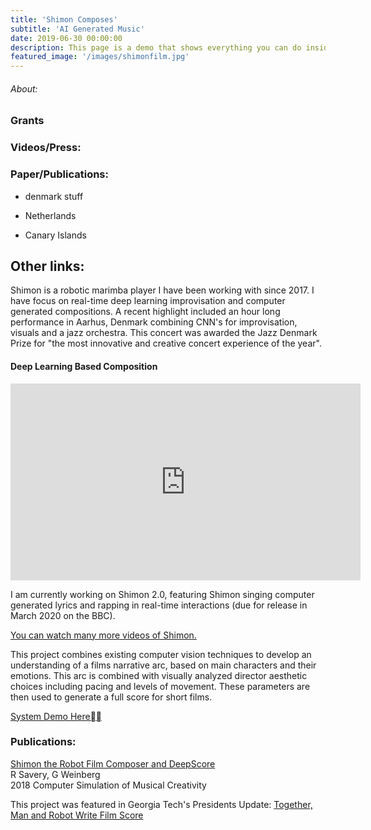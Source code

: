 ```yaml
---
title: 'Shimon Composes'
subtitle: 'AI Generated Music'
date: 2019-06-30 00:00:00
description: This page is a demo that shows everything you can do inside portfolio and blog posts.
featured_image: '/images/shimonfilm.jpg'
---
```

###### About:


### Grants

### Videos/Press:

### Paper/Publications:

- denmark stuff

- Netherlands

- Canary Islands


## Other links:


Shimon is a robotic marimba player I have been working with since 2017. I have focus on real-time deep learning improvisation and computer generated compositions. A recent highlight included an hour long performance in Aarhus, Denmark combining CNN's for improvisation, visuals and a jazz orchestra. This concert was awarded the Jazz Denmark Prize for "the most innovative and creative concert experience of the year".


#### Deep Learning Based Composition
<iframe width="560" height="315" src="https://www.youtube.com/embed/lMkPAm8_Df4" frameborder="0" allow="accelerometer; autoplay; encrypted-media; gyroscope; picture-in-picture" allowfullscreen></iframe>


I am currently working on Shimon 2.0, featuring Shimon singing computer generated lyrics and rapping in real-time interactions (due for release in March 2020 on the BBC).

<a href="https://www.shimonrobot.com/" target="_blank">You can watch many more videos of Shimon.</a>


<!-- ![Shimon Robot Watching Film](/promo.shimon.watching.jpg) -->

This project combines existing computer vision techniques to develop an understanding of a films narrative arc, based on main characters and their emotions. This arc is combined with visually analyzed director aesthetic choices including pacing and levels of movement. These parameters are then used to generate a full score for short films.

<a href="https://www.dropbox.com/s/czavyw1hkigejcc/Interfacedemolong.mp4?dl=0" target="_blank">System Demo Here</a>

### Publications:
<a href="https://www.researchgate.net/profile/Richard_Savery/publication/334971929_Shimon_the_Robot_Film_Composer_and_DeepScore/links/5d484cf992851cd046a41e7a/Shimon-the-Robot-Film-Composer-and-DeepScore.pdf" target="_blank">Shimon the Robot Film Composer and DeepScore</a><br/>
R Savery, G Weinberg<br/>
2018 Computer Simulation of Musical Creativity

This project was featured in Georgia Tech's Presidents Update:
<a href="https://gtcmt.gatech.edu/news/shimon-savery-film-score" target="_blank">Together, Man and Robot Write Film Score</a>
